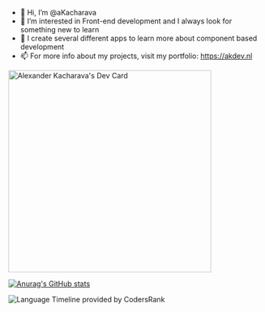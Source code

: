 - 👋 Hi, I’m @aKacharava
- 👀 I’m interested in Front-end development and I always look for something new to learn
- 🌱 I create several different apps to learn more about component based development
- 📫 For more info about my projects, visit my portfolio: https://akdev.nl

<a href="https://app.daily.dev/akacharava"><img src="https://api.daily.dev/devcards/4b0d79ceb25546f2bcba7775dc2a0e08.png?r=4gz" width="400" alt="Alexander Kacharava's Dev Card"/></a>

[![Anurag's GitHub stats](https://github-readme-stats.vercel.app/api?username=aKacharava&theme=nightowl&hide_rank=true)](https://github.com/anuraghazra/github-readme-stats)


![Language Timeline provided by CodersRank](https://cr-skills-chart-widget.azurewebsites.net/api/api?username=akacharava&branding=false&labels=true)
